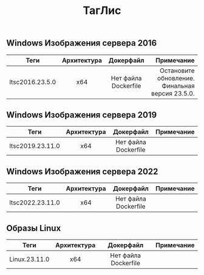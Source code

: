 ﻿---
title: ТагЛис
second_title: Aspose.Cells Cloud Documen
type: docs
url: /ru/docker/tag-list/
description: Поддерживаемые платформы
weight: 30
kwords: Excel, Office Облако, REST API, Электронная таблица, PDF, CSV, Json, Markdwon, TagList
---
##  Windows Изображения сервера 2016 ##

Теги | Архитектура | Докерфайл | Примечание
---|:--:|:--:|---:
ltsc2016.23.5.0 | х64 | Нет файла Dockerfile | Остановите обновление. Финальная версия 23.5.0.


##  Windows Изображения сервера 2019 ##

Теги | Архитектура | Докерфайл | Примечание
---|:--:|:--:|---:
ltsc2019.23.11.0 | х64 | Нет файла Dockerfile |

##  Windows Изображения сервера 2022 ##

Теги | Архитектура | Докерфайл | Примечание
---|:--:|:--:|---:
 ltsc2022.23.11.0 | х64 | Нет файла Dockerfile |

##  Образы Linux ##

Теги | Архитектура | Докерфайл | Примечание
---|:--:|:--:|---:
Linux.23.11.0 | х64 | Нет файла Dockerfile |
